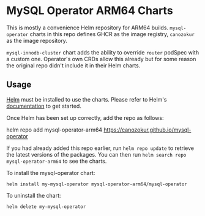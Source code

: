 # MySQL Operator ARM64 Charts

This is mostly a convenience Helm repository for ARM64 builds. `mysql-operator` charts in this repo
defines GHCR as the image registry, `canozokur` as the image repository.

`mysql-innodb-cluster` chart adds the ability to override `router` podSpec with a custom one. Operator's own
CRDs allow this already but for some reason the original repo didn't include it in their Helm charts.

## Usage

[Helm](https://helm.sh) must be installed to use the charts.  Please refer to
Helm's [documentation](https://helm.sh/docs) to get started.

Once Helm has been set up correctly, add the repo as follows:

  helm repo add mysql-operator-arm64 https://canozokur.github.io/mysql-operator

If you had already added this repo earlier, run `helm repo update` to retrieve
the latest versions of the packages.  You can then run `helm search repo
mysql-operator-arm64` to see the charts.

To install the mysql-operator chart:

    helm install my-mysql-operator mysql-operator-arm64/mysql-operator

To uninstall the chart:

    helm delete my-mysql-operator
